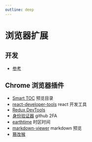 ```yaml
---
outline: deep
---
```

# 浏览器扩展
## 开发
- [参考](https://developer.mozilla.org/zh-CN/docs/Mozilla/Add-ons/WebExtensions)
## Chrome 浏览器插件
- [Smart TOC](https://chromewebstore.google.com/detail/smart-toc/lifgeihcfpkmmlfjbailfpfhbahhibba?hl=zh-CN&utm_source=ext_sidebar) 预览目录
- [react-developer-tools](https://chromewebstore.google.com/detail/react-developer-tools/fmkadmapgofadopljbjfkapdkoienihi) react 开发工具
- [Redux DevTools](https://chromewebstore.google.com/detail/redux-devtools/lmhkpmbekcpmknklioeibfkpmmfibljd?hl=en)
- [身份验证器](https://chromewebstore.google.com/detail/%E8%BA%AB%E4%BB%BD%E9%AA%8C%E8%AF%81%E5%99%A8/bhghoamapcdpbohphigoooaddinpkbai) github 2FA
- [earthtime](https://chromewebstore.google.com/detail/earthtime/moficfocbbihgiehbdcpahekfofhbblj) 时区时间
- [markdown-viewer](https://chromewebstore.google.com/detail/markdown-viewer/ckkdlimhmcjmikdlpkmbgfkaikojcbjk) markdown 预览
- [篡改猴](https://www.tampermonkey.net/index.php)

